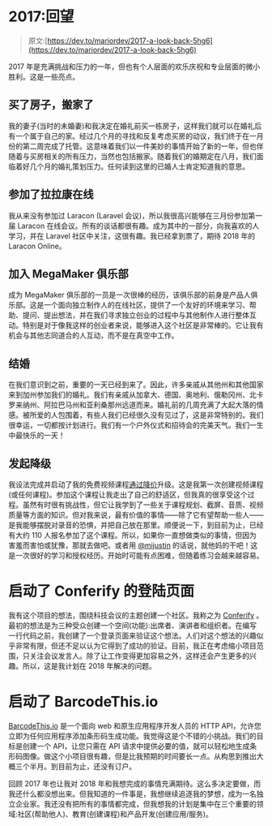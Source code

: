 # 2017:回望

> 原文:[https://dev.to/mariordev/2017-a-look-back-5hg6](https://dev.to/mariordev/2017-a-look-back-5hg6)

2017 年是充满挑战和压力的一年，但也有个人层面的欢乐庆祝和专业层面的微小胜利。这是一些亮点。

## 买了房子，搬家了

我的妻子(当时的未婚妻)和我决定在婚礼前买一栋房子，这样我们就可以在婚礼后有一个属于自己的家。经过几个月的寻找和反复考虑买房的动议，我们终于在一月份的第二周完成了托管。这意味着我们以一件美妙的事情开始了新的一年，但也伴随着与买房相关的所有压力，当然也包括搬家。随着我们的婚期定在八月，我们面临着好几个月的婚礼策划压力。任何读到这里的已婚人士肯定知道我的意思。

## 参加了拉拉康在线

我从来没有参加过 Laracon (Laravel 会议)，所以我很高兴能够在三月份参加第一届 Laracon 在线会议。所有的谈话都很有趣。成为其中的一部分，向我喜欢的人学习，并在 Laravel 社区中关注，这很有趣。我已经拿到票了，期待 2018 年的 Laracon Online。

## 加入 MegaMaker 俱乐部

成为 MegaMaker 俱乐部的一员是一次很棒的经历，该俱乐部的前身是产品人俱乐部。这是一个面向独立制作人的在线社区，提供了一个友好的环境来学习、帮助、提问、提出想法，并在我们寻求独立创业的过程中与其他制作人进行整体互动。特别是对于像我这样的创业者来说，能够进入这个社区是非常棒的。它让我有机会与其他志同道合的人互动，而不是在真空中工作。

## 结婚

在我们意识到之前，重要的一天已经到来了。因此，许多亲戚从其他州和其他国家来到加州参加我们的婚礼。我们有亲戚从加拿大、德国、奥地利、俄勒冈州、北卡罗来纳州、阿拉巴马州和亚利桑那州远道而来。婚礼前的几周充满了大起大落的情感。被所爱的人包围着，有些人我们已经很久没有见过了，这是非常特别的。我们很幸运，一切都按计划进行。我们有一个户外仪式和招待会的完美天气。我们一生中最快乐的一天！

## 发起降级

我设法完成并启动了我的免费视频课程[通过降价](https://levelupwithmarkdown.com)升级。这是我第一次创建视频课程(或任何课程)。参加这个课程让我走出了自己的舒适区，但我真的很享受这个过程。虽然有时很有挑战性，但它让我学到了一些关于课程规划、截屏、音质、视频质量等方面的知识。但对我来说，最有价值的事情——除了它有望帮助一些人——是我能够摆脱对录音的恐惧，并把自己放在那里。顺便说一下，到目前为止，已经有大约 110 人报名参加了这个课程。所以，如果你一直想做类似的事情，但因为害羞而害怕或犹豫，那就去做吧。或者用 [@mijustin](https://twitter.com/mijustin) 的话说，就他妈的干吧！这是一次很好的学习和授权经历。开始时可能有点困难，但随着练习会越来越容易。

# 启动了 Conferify 的登陆页面

我有这个项目的想法，围绕科技会议的主题创建一个社区。我称之为 [Conferify](https://conferify.com) 。最初的想法是为三种受众创建一个空间(功能):出席者、演讲者和组织者。在编写一行代码之前，我创建了一个登录页面来验证这个想法。人们对这个想法的兴趣似乎非常有限，但还不足以认为它得到了成功的验证。目前，我正在考虑缩小项目范围，只关注会议发言人。除了让工作变得更加容易之外，这样还会产生更多的兴趣。所以，这是我计划在 2018 年解决的问题。

# 启动了 BarcodeThis.io

[BarcodeThis.io](https://barcodethis.io) 是一个面向 web 和原生应用程序开发人员的 HTTP API，允许您立即为任何应用程序添加条形码生成功能。我觉得这是个不错的小挑战。我们的目标是创建一个 API，让您只需在 API 请求中提供必要的值，就可以轻松地生成条形码图像。做这个小项目很有趣，但是比我预期的时间要长一点。从构思到推出大概三个半月。到目前为止，还没有订户。

回顾 2017 年也让我对 2018 年和我想完成的事情充满期待。这么多决定要做，而我还什么都没想出来。但我知道的一件事是，我想继续追逐我的梦想，成为一名独立企业家。我还没有把所有的事情都完成，但我想我的计划是集中在三个重要的领域:社区(帮助他人)、教育(创建课程)和产品开发(创建应用/服务)。